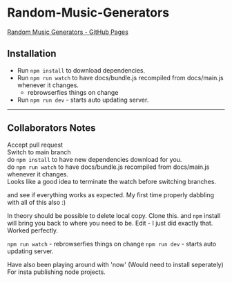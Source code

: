 # Random-Music-Generators

[Random Music Generators - GitHub Pages](https://scraggo.github.io/Random-Music-Generators/)

## Installation
- Run `npm install` to download dependencies.
- Run `npm run watch` to have docs/bundle.js recompiled from docs/main.js whenever it changes.  
  - rebrowserfies things on change
- Run `npm run dev` - starts auto updating server.

---

## Collaborators Notes
Accept pull request  
Switch to main branch  
do `npm install` to have new dependencies download for you.  
do `npm run watch` to have docs/bundle.js recompiled from docs/main.js whenever it changes.  
Looks like a good idea to terminate the watch before switching branches.

and see if everything works as expected.
My first time properly dabbling with all of this also :)

In theory should be possible to delete local copy. Clone this. and ```npm``` install will bring you back to where you need to be.
Edit - I just did exactly that. Worked perfectly.

`npm run watch` - rebrowserfies things on change
`npm run dev` - starts auto updating server.

Have also been playing around with 'now' (Would need to install seperately) For insta publishing node projects.
